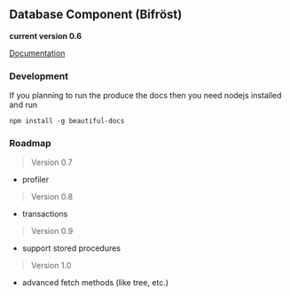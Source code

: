 ## Database Component (Bifröst) ##

**current version 0.6**

[Documentation]( http://doc.sindriphp.de/bifroest/)

### Development ###
If you planning to run the produce the docs then you need nodejs installed and run

    npm install -g beautiful-docs

### Roadmap ###

> Version 0.7

- profiler

> Version 0.8

- transactions

> Version 0.9

- support stored procedures

> Version 1.0

- advanced fetch methods (like tree, etc.)
